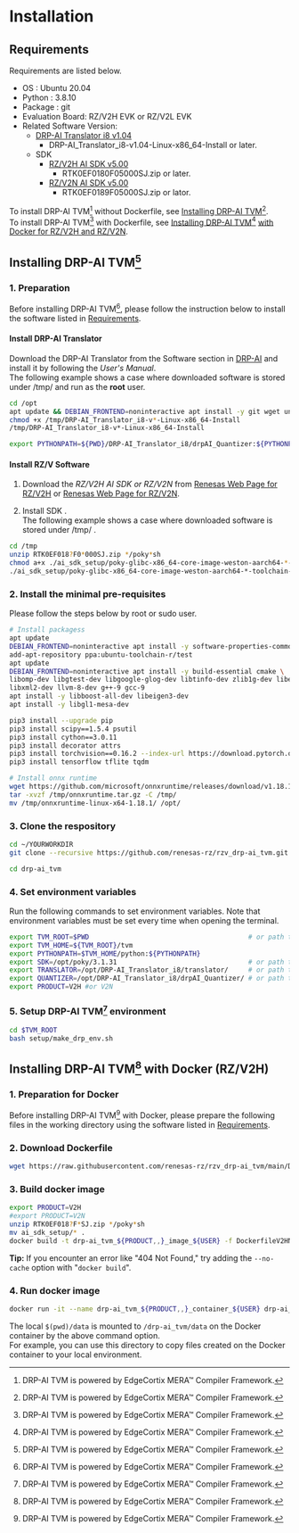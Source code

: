 # Installation

## Requirements

Requirements are listed below.

- OS : Ubuntu 20.04  
- Python : 3.8.10
- Package : git
- Evaluation Board: RZ/V2H EVK or RZ/V2L EVK
- Related Software Version:
  - [DRP-AI Translator i8 v1.04][def2]
    - DRP-AI_Translator_i8-v1.04-Linux-x86_64-Install or later.
  - SDK
    - [RZ/V2H AI SDK v5.00](https://www.renesas.com/us/en/software-tool/rzv2h-ai-software-development-kit)
      - RTK0EF0180F05000SJ.zip or later.
    - [RZ/V2N AI SDK v5.00](https://www.renesas.com/us/en/software-tool/rzv2n-ai-software-development-kit)
      - RTK0EF0189F05000SJ.zip or lator.

To install DRP-AI TVM[^1] without Dockerfile, see [Installing DRP-AI TVM](#installing-drp-ai-tvm1-rzv2h)[^1].  
To install DRP-AI TVM[^1] with Dockerfile, see [Installing DRP-AI TVM](#installing-drp-ai-tvm1-with-docker-rzv2h)[^1] [with Docker for RZ/V2H and RZ/V2N](#installing-drp-ai-tvm1-with-docker-rzv2h).

## Installing DRP-AI TVM[^1]

### 1. Preparation

Before installing DRP-AI TVM[^1], please follow the instruction below to install the software listed in [Requirements](#requirements).  

#### Install DRP-AI Translator

Download the DRP-AI Translator from the Software section in [DRP-AI](invalid-https://www.renesas.com/application/key-technology/artificial-intelligence/ai-accelerator-drp-ai#software) and install it by following the *User's Manual*.  
The following example shows a case where downloaded software is stored under /tmp/ and run as the **root** user.

```bash
cd /opt
apt update && DEBIAN_FRONTEND=noninteractive apt install -y git wget unzip curl libboost-all-dev libeigen3-dev build-essential python3-pip libgl1-mesa-dev
chmod +x /tmp/DRP-AI_Translator_i8-v*-Linux-x86_64-Install
/tmp/DRP-AI_Translator_i8-v*-Linux-x86_64-Install

export PYTHONPATH=${PWD}/DRP-AI_Translator_i8/drpAI_Quantizer:${PYTHONPATH}
```

#### Install RZ/V Software

1. Download the *RZ/V2H AI SDK or RZ/V2N* from [Renesas Web Page for RZ/V2H](https://www.renesas.com/us/en/software-tool/rzv2h-ai-software-development-kit) or [Renesas Web Page for RZ/V2N](https://www.renesas.com/us/en/software-tool/rzv2n-ai-software-development-kit).  

2. Install SDK .  
The following example shows a case where downloaded software is stored under /tmp/ .

```bash
cd /tmp
unzip RTK0EF018?F0*000SJ.zip */poky*sh 
chmod a+x ./ai_sdk_setup/poky-glibc-x86_64-core-image-weston-aarch64-*-toolchain-3.1.*.sh 
./ai_sdk_setup/poky-glibc-x86_64-core-image-weston-aarch64-*-toolchain-3.1.*.sh -y
```

### 2. Install the minimal pre-requisites

Please follow the steps below by root or sudo user.

```sh
# Install packagess
apt update
DEBIAN_FRONTEND=noninteractive apt install -y software-properties-common
add-apt-repository ppa:ubuntu-toolchain-r/test
apt update
DEBIAN_FRONTEND=noninteractive apt install -y build-essential cmake \
libomp-dev libgtest-dev libgoogle-glog-dev libtinfo-dev zlib1g-dev libedit-dev \
libxml2-dev llvm-8-dev g++-9 gcc-9
apt install -y libboost-all-dev libeigen3-dev
apt install -y libgl1-mesa-dev

pip3 install --upgrade pip
pip3 install scipy==1.5.4 psutil
pip3 install cython==3.0.11
pip3 install decorator attrs
pip3 install torchvision==0.16.2 --index-url https://download.pytorch.org/whl/cpu
pip3 install tensorflow tflite tqdm

# Install onnx runtime
wget https://github.com/microsoft/onnxruntime/releases/download/v1.18.1/onnxruntime-linux-x64-1.18.1.tgz -O /tmp/onnxruntime.tar.gz
tar -xvzf /tmp/onnxruntime.tar.gz -C /tmp/
mv /tmp/onnxruntime-linux-x64-1.18.1/ /opt/
```

### 3. Clone the respository

```sh
cd ~/YOURWORKDIR
git clone --recursive https://github.com/renesas-rz/rzv_drp-ai_tvm.git drp-ai_tvm

cd drp-ai_tvm
```

### 4. Set environment variables

Run the following commands to set environment variables.
Note that environment variables must be set every time when opening the terminal.

```sh
export TVM_ROOT=$PWD                                        # or path to your own cloned repository.
export TVM_HOME=${TVM_ROOT}/tvm
export PYTHONPATH=$TVM_HOME/python:${PYTHONPATH}
export SDK=/opt/poky/3.1.31                                 # or path to your own Linux SDK.
export TRANSLATOR=/opt/DRP-AI_Translator_i8/translator/     # or path to your own DRP-AI Translator.
export QUANTIZER=/opt/DRP-AI_Translator_i8/drpAI_Quantizer/ # or path to your own DRP-AI Quantizer.
export PRODUCT=V2H #or V2N
```

### 5. Setup DRP-AI TVM[^1] environment

```sh
cd $TVM_ROOT
bash setup/make_drp_env.sh
```

## Installing DRP-AI TVM[^1] with Docker (RZ/V2H)

### 1. Preparation for Docker

Before installing DRP-AI TVM[^1] with Docker, please prepare the following files in the working directory using the software listed in [Requirements](#requirements).

### 2. Download Dockerfile

```sh
wget https://raw.githubusercontent.com/renesas-rz/rzv_drp-ai_tvm/main/DockerfileV2H -O DockerfileV2H
```

### 3. Build docker image

```bash
export PRODUCT=V2H
#export PRODUCT=V2N
unzip RTK0EF018?F*SJ.zip */poky*sh
mv ai_sdk_setup/* .
docker build -t drp-ai_tvm_${PRODUCT,,}_image_${USER} -f DockerfileV2HN --build-arg PRODUCT=${PRODUCT} .
```

**Tip:** If you encounter an error like "404 Not Found," try adding the `--no-cache` option with "`docker build`".

### 4. Run docker image

```sh
docker run -it --name drp-ai_tvm_${PRODUCT,,}_container_${USER} drp-ai_tvm_${PRODUCT,,}_image_${USER}
```

The local `$(pwd)/data` is mounted to `/drp-ai_tvm/data` on the Docker container by the above command option.  
For example, you can use this directory to copy files created on the Docker container to your local environment.

[^1]: DRP-AI TVM is powered by EdgeCortix MERA™ Compiler Framework.

[def]: https://www.renesas.com/us/en/software-tool/rzv2h-ai-software-development-kit
[def2]: https://www.renesas.com/software-tool/drp-ai-translator-i8
